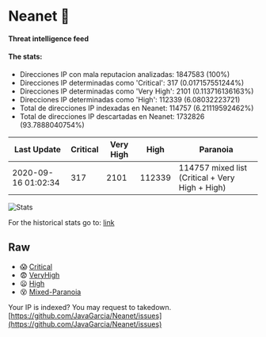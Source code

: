 # Neanet :hocho:
#### Threat intelligence feed
#### The stats:

- Direcciones IP con mala reputacion analizadas: 1847583 (100%)
- Direcciones IP determinadas como 'Critical':  317 (0.017157551244%)
- Direcciones IP determinadas como 'Very High':  2101 (0.113716136163%)
- Direcciones IP determinadas como 'High':  112339 (6.08032223721)
- Total de direcciones IP indexadas en Neanet:  114757 (6.21119592462%)
- Total de direcciones IP descartadas en Neanet:  1732826 (93.7888040754%)

| Last Update | Critical | Very High | High | Paranoia |
| --- | --- | --- | --- | --- |
| 2020-09-16 01:02:34 | 317 | 2101 | 112339 | 114757 mixed list (Critical + Very High + High)|

![Stats](https://docs.google.com/spreadsheets/d/e/2PACX-1vSnaNMIXVabIpDJjufMlzH7poXnshF3mgd8Is1g9ytUEzVsP5my4Trn8f-xkoLLQ38xpL3HtmUexLo6/pubchart?oid=501124687&format=image)

For the historical stats go to: [link](/stats.csv)
## Raw
- :scream: [Critical](https://raw.githubusercontent.com/JavaGarcia/Neanet/master/blacklists/neanet_critical.txt)
- :fearful: [VeryHigh](https://raw.githubusercontent.com/JavaGarcia/Neanet/master/blacklists/neanet_veryHigh.txtt)
- :frowning: [High](https://raw.githubusercontent.com/JavaGarcia/Neanet/master/blacklists/neanet_high.txt)
- :dizzy_face: [Mixed-Paranoia](https://raw.githubusercontent.com/JavaGarcia/Neanet/master/blacklists/neanet_all.txt)


Your IP is indexed? You may request to takedown. [https://github.com/JavaGarcia/Neanet/issues](https://github.com/JavaGarcia/Neanet/issues)


















































































































































































































































































































































































































































































































































































































































































































































































































































